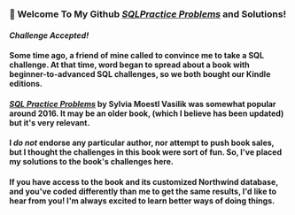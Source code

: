 ### 👋  Welcome To My Github <a href="https://github.com/curtild/SQLPractice/tree/main/SQLPracticeProblems_Solutions"><em>SQLPractice Problems</em></a> and Solutions!

#### <em>Challenge Accepted!</em> 
#### Some time ago, a friend of mine called to convince me to take a SQL challenge. At that time, word began to spread about a book with beginner-to-advanced SQL challenges, so we both bought our Kindle editions. 

#### <a href="https://www.amazon.com/SQL-Practice-Problems-learn-doing-ebook/dp/B01N41VQFO/ref=sr_1_1_sspa?crid=1PSMYRXQL9HOJ&dchild=1&keywords=sql+practice+problems&qid=1621158571&sprefix=sql+prac%2Caps%2C228&sr=8-1-spons&psc=1&spLa=ZW5jcnlwdGVkUXVhbGlmaWVyPUEzSkJMMjFBMlM3UFNDJmVuY3J5cHRlZElkPUEwNzAzNzM4QVQwNUI3WFdZQU81JmVuY3J5cHRlZEFkSWQ9QTAyNzUyNTAyVkkzNlVNMlNOSlpRJndpZGdldE5hbWU9c3BfYXRmJmFjdGlvbj1jbGlja1JlZGlyZWN0JmRvTm90TG9nQ2xpY2s9dHJ1ZQ=="><em>SQL Practice Problems</em></a> by Sylvia Moestl Vasilik was somewhat popular around 2016.  It may be an older book, (which I believe has been updated) but it's very relevant.

#### I <em> do not</em> endorse any particular author, nor attempt to push book sales, but I thought the challenges in this book were sort of fun. So, I've placed my solutions to the book's challenges here. 

#### If you have access to the book and its customized Northwind database, and you've coded differently than me to get the same results, I'd like to hear from you! I'm always excited to learn better ways of doing things. 
